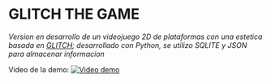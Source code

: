 # GLITCH THE GAME
*Version en desarrollo de un videojuego 2D de plataformas con una estetica basada en [GLITCH](https://www.glitchthegame.com);      desarrollado con Python, se utilizo SQLITE y JSON para almacenar informacion*

Video de la demo:
[![Video demo](https://cdn.discordapp.com/attachments/1036152912600121356/1051100094306451466/main_menu.png)](https://www.youtube.com/watch?v=kE6Hpu-GOVY)